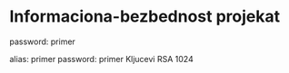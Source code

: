 # Informaciona-bezbednost projekat

password: primer

alias: primer
password: primer
Kljucevi RSA 1024

